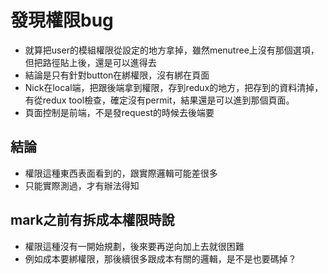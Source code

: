 # 發現權限bug
- 就算把user的模組權限從設定的地方拿掉，雖然menutree上沒有那個選項，但把路徑貼上後，還是可以進得去
- 結論是只有針對button在綁權限，沒有綁在頁面
- Nick在local端，把跟後端拿到權限，存到redux的地方，把存到的資料清掉，有從redux tool檢查，確定沒有permit，結果還是可以進到那個頁面。
- 頁面控制是前端，不是發request的時候去後端要

## 結論
- 權限這種東西表面看到的，跟實際邏輯可能差很多
- 只能實際測過，才有辦法得知

## mark之前有拆成本權限時說
- 權限這種沒有一開始規劃，後來要再逆向加上去就很困難
- 例如成本要綁權限，那後續很多跟成本有關的邏輯，是不是也要碼掉？

